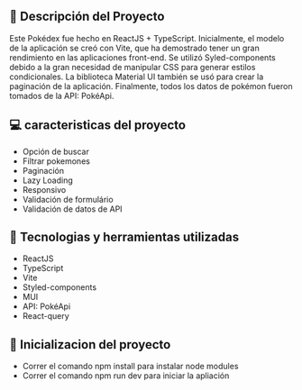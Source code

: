 
## 📝 Descripción del Proyecto
Este Pokédex fue hecho en ReactJS + TypeScript. Inicialmente, el modelo de la aplicación se creó con Vite, que ha demostrado tener un gran rendimiento en las aplicaciones front-end. Se utilizó Syled-components debido a la gran necesidad de manipular CSS para generar estilos condicionales. La biblioteca Material UI también se usó para crear la paginación de la aplicación. Finalmente, todos los datos de pokémon fueron tomados de la API: PokéApi.

## 💻 caracteristicas del proyecto
- Opción de buscar
- Filtrar pokemones
- Paginación
- Lazy Loading
- Responsivo
- Validación de formulário
- Validación de datos de API 

## 🚀 Tecnologias y herramientas utilizadas
- ReactJS
- TypeScript
- Vite
- Styled-components
- MUI 
- API: PokéApi
- React-query

## 📌 Inicializacion del proyecto 
 - Correr el comando npm install para instalar node modules
 - Correr el comando npm run dev para iniciar la apliación
 
